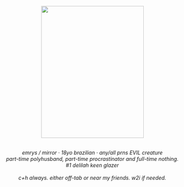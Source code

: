<p align="center"><img src="https://64.media.tumblr.com/b356dfcbd1d7cf03ad6d75f85366ff20/22e10f5b8d581e5b-8a/s2048x3072/aef6801536d3df115b307392ef53d28836d5ac3b.jpg" class="fr-fic fr-dib fr-fil" width="277" height="356.828"></p>
<p align="center"><br><em>emrys / mirror &middot; 18yo brazilian &middot; any/all prns EVIL creature<br>part-time polyhusband, part-time procrastinator and full-time nothing.<br>#1 delilah keen glazer<br><br></em><em>c+h always. either off-tab or near my friends. w2i if needed.</em></p>
